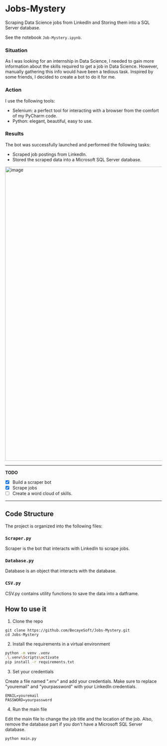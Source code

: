 # Jobs-Mystery

Scraping Data Science jobs from LinkedIn and Storing them into a SQL Server database.

See the notebook `Job-Mystery.ipynb`.

### Situation
As I was looking for an internship in Data Science, I needed to gain more information about the skills required to get a job in Data Science. However, manually gathering this info would have been a tedious task.
Inspired by some friends, I decided to create a bot to do it for me.

### Action
I use the following tools:
* Selenium: a perfect tool for interacting with a browser from the comfort of my PyCharm code.
* Python: elegant, beautiful, easy to use.

### Results
The bot was successfully launched and performed the following tasks:

* Scraped job postings from LinkedIn.
* Stored the scraped data into a Microsoft SQL Server database.

<img width="946" alt="image" src="https://user-images.githubusercontent.com/87549214/232181049-bd6870ee-613c-4985-b937-ac9a23ea7d73.png">

---

**TODO**
- [x] Build a scraper bot
- [x] Scrape jobs
- [ ] Create a word cloud of skills.

---


## Code Structure
The project is organized into the following files:

### `Scraper.py`
Scraper is the bot that interacts with LinkedIn to scrape jobs.

### `Database.py`
Database is an object that interacts with the database.

### `CSV.py`
CSV.py contains utility functions to save the data into a datframe.



## How to use it

1. Clone the repo
```
git clone https://github.com/BecayeSoft/Jobs-Mystery.git
cd Jobs-Mystery
```

2. Install the requirements in a virtual environment

```bash
python -m venv .venv  
.\.venv\Scripts\activate
pip install -r requirements.txt
```

3. Set your credentials

Create a file named ".env" and add your credentials.
Make sure to replace "youremail" and "yourpassword" with your LinkedIn credentials.

```plaintext
EMAIL=youremail
PASSWORD=yourpassword
```

4. Run the main file

Edit the main file to change the job title and the location of the job.
Also, remove the database part if you don't have a Microsoft SQL Server database.

```python
python main.py
```

